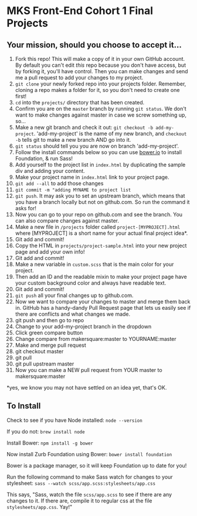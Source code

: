 # MKS Front-End Cohort 1 Final Projects

## Your mission, should you choose to accept it...

1. Fork this repo! This will make a copy of it in your own GitHub account. By default you can't edit _this_ repo because you don't have access, but by forking it, you'll have control. Then you can make changes and send me a pull request to add your changes to my project.
2. `git clone` your newly forked repo into your projects folder. Remember, cloning a repo makes a folder for it, so you don't need to create one first!
3. `cd` into the `projects/` directory that has been created.
4. Confirm you are on the `master` branch by running `git status`. We don't want to make changes against master in case we screw something up, so...
5. Make a new git branch and check it out: `git checkout -b add-my-project`. 'add-my-project' is the name of my new branch, and `checkout -b` tells git to make a new branch AND go into it.
6. `git status` should tell you you are now on branch 'add-my-project'.
7. Follow the install commands below so you can use [bower.io](Bower) to install Foundation, & run Sass!
8. Add yourself to the project list in `index.html` by duplicating the sample div and adding your content.
16. Make your project name in `index.html` link to your project page.
9. `git add --all` to add those changes
10. `git commit -m "adding MYNAME to project list`
11. `git push`. It may ask you to set an upstream branch, which means that you have a branch locally but not on github.com. So run the command it asks for!
12. Now you can go to your repo on github.com and see the branch. You can also compare changes against master.
12. Make a new file in `/projects` folder called `project-[MYPROJECT].html` where [MYPROJECT] is a short name for your actual final project idea*.
13. Git add and commit!
14. Copy the HTML in `projects/project-sample.html` into your new project page and add your own info!
15. Git add and commit!
16. Make a new variable in `custom.scss` that is the main color for your project.
17. Then add an ID and the readable mixin to make your project page have your custom background color and always have readable text.
17. Git add and commit!
18. `git push` all your final changes up to github.com.
19. Now we want to compare your changes to master and merge them back in. GitHub has a handy-dandy Pull Request page that lets us easily see if there are conflicts and what changes we made.
1. git push and then go to repo
2. Change to your add-my-project branch in the dropdown
3. Click green compare button
4. Change compare from makersquare:master to YOURNAME:master
5. Make and merge pull request
6. git checkout master
7. git pull
8. git pull upstream master
9. Now you can make a NEW pull request from YOUR master to makersquare:master

*yes, we know you may not have settled on an idea yet, that's OK.


## To Install

Check to see if you have Node installed: `node --version`

If you do not: `brew install node`

Install Bower: `npm install -g bower`

Now install Zurb Foundation using Bower: `bower install foundation`

Bower is a package manager, so it will keep Foundation up to date for you!

Run the following command to make Sass watch for changes to your stylesheet: `sass --watch scss/app.scss:stylesheets/app.css`

This says, "Sass, watch the file `scss/app.scss` to see if there are any changes to it. If there are, compile it to regular css at the file `stylesheets/app.css`. Yay!"